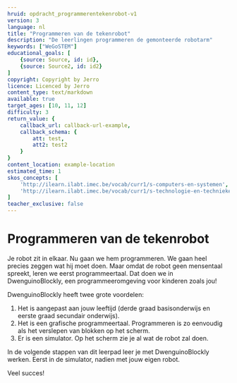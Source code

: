 ```yaml
---
hruid: opdracht_programmerentekenrobot-v1
version: 3
language: nl
title: "Programmeren van de tekenrobot"
description: "De leerlingen programmeren de gemonteerde robotarm"
keywords: ["WeGoSTEM"]
educational_goals: [
    {source: Source, id: id}, 
    {source: Source2, id: id2}
]
copyright: Copyright by Jerro
licence: Licenced by Jerro
content_type: text/markdown
available: true
target_ages: [10, 11, 12]
difficulty: 3
return_value: {
    callback_url: callback-url-example,
    callback_schema: {
        att: test,
        att2: test2
    }
}
content_location: example-location
estimated_time: 1
skos_concepts: [
    'http://ilearn.ilabt.imec.be/vocab/curr1/s-computers-en-systemen', 
    'http://ilearn.ilabt.imec.be/vocab/curr1/s-technologie-en-technieken'
]
teacher_exclusive: false
---
```

# Programmeren van de tekenrobot

Je robot zit in elkaar. Nu gaan we hem programmeren. We gaan heel precies zeggen wat hij moet doen. Maar omdat de robot geen mensentaal spreekt, leren we eerst programmeertaal. Dat doen we in DwenguinoBlockly, een programmeeromgeving voor kinderen zoals jou!

DwenguinoBlockly heeft twee grote voordelen:

1. Het is aangepast aan jouw leeftijd (derde graad basisonderwijs en eerste graad secundair onderwijs).
2. Het is een grafische programmeertaal. Programmeren is zo eenvoudig als het verslepen van blokken op het scherm.
3. Er is een simulator. Op het scherm zie je al wat de robot zal doen. 

In de volgende stappen van dit leerpad leer je met DwenguinoBlockly werken. Eerst in de simulator, nadien met jouw eigen robot.

Veel succes!

